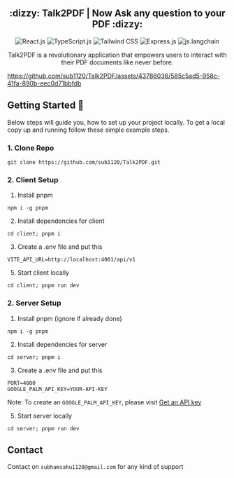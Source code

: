 <div align="center">
  <br>
  <h2> :dizzy: Talk2PDF | Now Ask any question to your PDF :dizzy:</h2>
  
![React.js](https://img.shields.io/badge/react%20js-000000?style=for-the-badge&logo=reactjs&logoColor=white)
![TypeScript.js](https://img.shields.io/badge/TypeScript-007ACC?style=for-the-badge&logo=typescript&logoColor=white)
![Tailwind CSS](https://img.shields.io/badge/Tailwind_CSS-38B2AC?style=for-the-badge&logo=tailwind-css&logoColor=white)
![Express.js](https://img.shields.io/badge/Express%20js-000000?style=for-the-badge&logo=express&logoColor=white)
![js.langchain](https://img.shields.io/badge/langchain%20js-000000?style=for-the-badge&logo=reactjs&logoColor=white)

  <p>Talk2PDF is a revolutionary application that empowers users to interact with their PDF documents like never before.</p>
</div>

https://github.com/sub1120/Talk2PDF/assets/43786036/585c5ad5-958c-41fa-890b-eec0d71bbfdb

## Getting Started :rocket:
Below steps will guide you, how to set up your project locally. To get a local copy up and running follow these simple example steps.

### 1. Clone Repo
```
git clone https://github.com/sub1120/Talk2PDF.git
```

### 2. Client Setup
1. Install pnpm
```
npm i -g pnpm
```

2. Install dependencies for client
```
cd client; pnpm i
```

3. Create a .env file and put this
```
VITE_API_URL=http://localhost:4001/api/v1
```

5. Start client locally
```
cd client; pnpm run dev
```

### 2. Server Setup
1. Install pnpm (ignore if already done)
```
npm i -g pnpm
```

2. Install dependencies for server
```
cd server; pnpm i
```

3. Create a .env file and put this
```
PORT=4000
GOOGLE_PALM_API_KEY=YOUR-API-KEY
```

Note: To create an `GOOGLE_PALM_API_KEY`, please visit [Get an API key](https://developers.generativeai.google/tutorials/setup)

5. Start server locally
```
cd server; pnpm run dev
```

## Contact
Contact on `subhamsahu1120@gmail.com` for any kind of support
